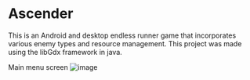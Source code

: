 # Ascender
This is an Android and desktop endless runner game that incorporates various enemy types and resource management. This project was made using the libGdx framework in java.

Main menu screen
![image](https://user-images.githubusercontent.com/85457475/215371054-38ae5cfa-ff4b-4fc8-9dae-268ed7d4af84.png)

